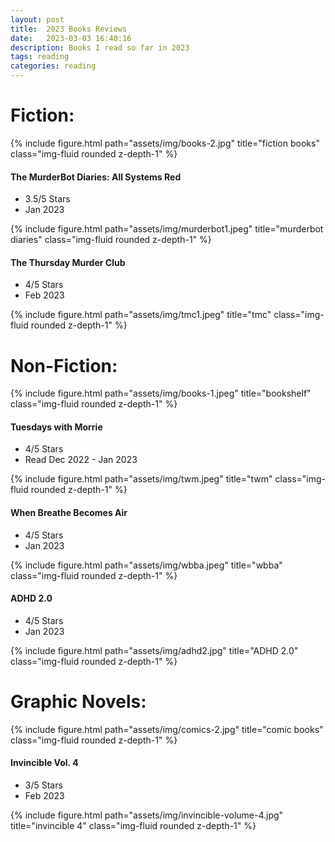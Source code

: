 ```yaml
---
layout: post
title:  2023 Books Reviews
date:   2023-03-03 16:40:16
description: Books I read so far in 2023
tags: reading
categories: reading
---
```




# Fiction:

<div class="container">
    <div class="row">
        <div class="col-sm mt-3 mt-md-0">
            {% include figure.html path="assets/img/books-2.jpg" title="fiction books" class="img-fluid rounded z-depth-1" %}
        </div>
    </div>
</div>


#### The MurderBot Diaries: All Systems Red
- 3.5/5 Stars
- Jan 2023

<div class="container">
    <div class="row">
        <div class="col-sm mt-3 mt-md-0">
            {% include figure.html path="assets/img/murderbot1.jpeg" title="murderbot diaries" class="img-fluid rounded z-depth-1" %}
        </div>
    </div>
</div>

#### The Thursday Murder Club
- 4/5 Stars
- Feb 2023

<div class="container">
    <div class="row">
        <div class="col-sm mt-3 mt-md-0">
            {% include figure.html path="assets/img/tmc1.jpeg" title="tmc" class="img-fluid rounded z-depth-1" %}
        </div>
    </div>
</div>

  

# Non-Fiction:

<div class="container">
    <div class="row">
        <div class="col-sm mt-3 mt-md-0">
            {% include figure.html path="assets/img/books-1.jpeg" title="bookshelf" class="img-fluid rounded z-depth-1" %}
        </div>
    </div>
</div>

#### Tuesdays with Morrie
- 4/5 Stars
- Read Dec 2022 - Jan 2023

<div class="container">
    <div class="row">
        <div class="col-sm mt-3 mt-md-0">
            {% include figure.html path="assets/img/twm.jpeg" title="twm" class="img-fluid rounded z-depth-1" %}
        </div>
    </div>
</div>

#### When Breathe Becomes Air
- 4/5 Stars
- Jan 2023

<div class="container">
    <div class="row">
        <div class="col-sm mt-3 mt-md-0">
            {% include figure.html path="assets/img/wbba.jpeg" title="wbba" class="img-fluid rounded z-depth-1" %}
        </div>
    </div>
</div>

#### ADHD 2.0
- 4/5 Stars
- Jan 2023

<div class="container">
    <div class="row">
        <div class="col-sm mt-3 mt-md-0">
            {% include figure.html path="assets/img/adhd2.jpg" title="ADHD 2.0" class="img-fluid rounded z-depth-1" %}
        </div>
    </div>
</div>
  

# Graphic Novels:

<div class="container">
    <div class="row">
        <div class="col-sm mt-3 mt-md-0">
            {% include figure.html path="assets/img/comics-2.jpg" title="comic books" class="img-fluid rounded z-depth-1" %}
        </div>
    </div>
</div>


  

#### Invincible Vol. 4
- 3/5 Stars
- Feb 2023

<div class="container">
    <div class="row">
        <div class="col-sm mt-3 mt-md-0">
            {% include figure.html path="assets/img/invincible-volume-4.jpg" title="invincible 4" class="img-fluid rounded z-depth-1" %}
        </div>
    </div>
</div>